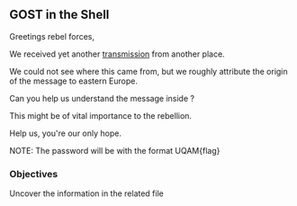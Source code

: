 ## GOST in the Shell

Greetings rebel forces,

We received yet another [transmission](mystery_transmission.txt) from another place.

We could not see where this came from, but we roughly attribute the origin of the message to eastern Europe.

Can you help us understand the message inside ?

This might be of vital importance to the rebellion.

Help us, you're our only hope.

NOTE: The password will be with the format UQAM{flag}

### Objectives

Uncover the information in the related file
